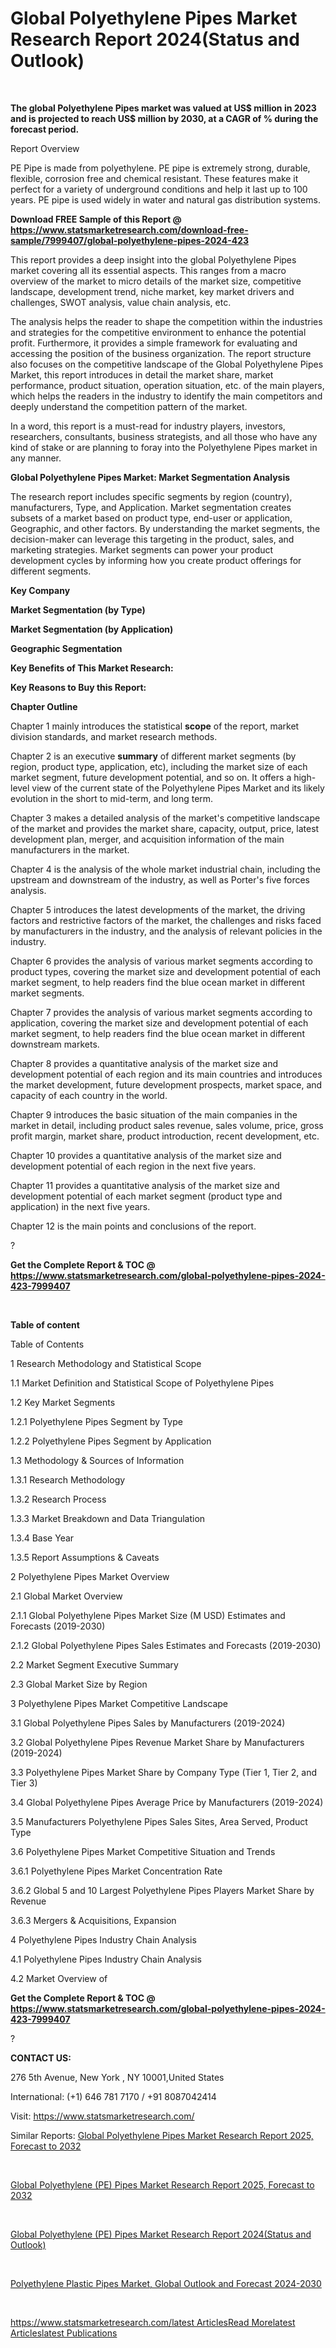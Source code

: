 <h1>Global Polyethylene Pipes Market Research Report 2024(Status and Outlook)</h1><br/><p><strong>The global Polyethylene Pipes market was valued at US$ million in 2023 and is projected to reach US$ million by 2030, at a <strong>CAGR</strong> of % during the forecast period.</strong></p>
 
 
 
 <p>Report Overview</p>
 
 
 
 <p>PE Pipe is made from polyethylene. PE pipe is extremely strong, durable, flexible, corrosion free and chemical resistant. These features make it perfect for a variety of underground conditions and help it last up to 100 years. PE pipe is used widely in water and natural gas distribution systems.</p>
 
 
 
 <p><strong>Download FREE Sample of this Report @ <a href="https://www.statsmarketresearch.com/download-free-sample/7999407/global-polyethylene-pipes-2024-423">https://www.statsmarketresearch.com/download-free-sample/7999407/global-polyethylene-pipes-2024-423</a></strong></p>
 
 
 
 <p>This report provides a deep insight into the global Polyethylene Pipes market covering all its essential aspects. This ranges from a macro overview of the market to micro details of the market size, competitive landscape, development trend, niche market, key market drivers and challenges, SWOT analysis, value chain analysis, etc.</p>
 
 
 
 <p>The analysis helps the reader to shape the competition within the industries and strategies for the competitive environment to enhance the potential profit. Furthermore, it provides a simple framework for evaluating and accessing the position of the business organization. The report structure also focuses on the competitive landscape of the Global Polyethylene Pipes Market, this report introduces in detail the market share, market performance, product situation, operation situation, etc. of the main players, which helps the readers in the industry to identify the main competitors and deeply understand the competition pattern of the market.</p>
 
 
 
 <p>In a word, this report is a must-read for industry players, investors, researchers, consultants, business strategists, and all those who have any kind of stake or are planning to foray into the Polyethylene Pipes market in any manner.</p>
 
 
 
 <p><strong>Global Polyethylene Pipes Market: Market Segmentation Analysis</strong></p>
 
 
 
 <p>The research report includes specific segments by region (country), manufacturers, Type, and Application. Market segmentation creates subsets of a market based on product type, end-user or application, Geographic, and other factors. By understanding the market segments, the decision-maker can leverage this targeting in the product, sales, and marketing strategies. Market segments can power your product development cycles by informing how you create product offerings for different segments.</p>
 
 
 
 <p><strong>Key Company</strong></p>
 
 
 
 <p><strong>Market Segmentation (by Type)</strong></p>
 
 
 
 <p><strong>Market Segmentation (<strong>by Application</strong>)</strong></p>
 
 
 
 <p><strong>Geographic Segmentation</strong></p>
 
 
 
 <p><strong>Key Benefits of This Market Research:</strong></p>
 
 
 
 <p><strong>Key <strong>Reasons to Buy</strong> this Report:</strong></p>
 
 
 
 <p><strong>Chapter Outline</strong></p>
 
 
 
 <p>Chapter 1 mainly introduces the statistical <strong>scope</strong> of the report, market division standards, and market research methods.</p>
 
 
 
 <p>Chapter 2 is an executive <strong>summary</strong> of different market segments (by region, product type, application, etc), including the market size of each market segment, future development potential, and so on. It offers a high-level view of the current state of the Polyethylene Pipes Market and its likely evolution in the short to mid-term, and long term.</p>
 
 
 
 <p>Chapter 3 makes a detailed analysis of the market&#39;s competitive landscape of the market and provides the market share, capacity, output, price, latest development plan, merger, and acquisition information of the main manufacturers in the market.</p>
 
 
 
 <p>Chapter 4 is the analysis of the whole market industrial chain, including the upstream and downstream of the industry, as well as Porter&#39;s five forces analysis.</p>
 
 
 
 <p>Chapter 5 introduces the latest developments of the market, the driving factors and restrictive factors of the market, the challenges and risks faced by manufacturers in the industry, and the analysis of relevant policies in the industry.</p>
 
 
 
 <p>Chapter 6 provides the analysis of various market segments according to product types, covering the market size and development potential of each market segment, to help readers find the blue ocean market in different market segments.</p>
 
 
 
 <p>Chapter 7 provides the analysis of various market segments according to application, covering the market size and development potential of each market segment, to help readers find the blue ocean market in different downstream markets.</p>
 
 
 
 <p>Chapter 8 provides a quantitative analysis of the market size and development potential of each region and its main countries and introduces the market development, future development prospects, market space, and capacity of each country in the world.</p>
 
 
 
 <p>Chapter 9 introduces the basic situation of the main companies in the market in detail, including product sales revenue, sales volume, price, gross profit margin, market share, product introduction, recent development, etc.</p>
 
 
 
 <p>Chapter 10 provides a quantitative analysis of the market size and development potential of each region in the next five years.</p>
 
 
 
 <p>Chapter 11 provides a quantitative analysis of the market size and development potential of each market segment (product type and application) in the next five years.</p>
 
 
 
 <p>Chapter 12 is the main points and conclusions of the report.</p>
 
 
 
 <p>? </p>
 
 
 
 <div><b>Get the Complete Report & TOC @ <a href="https://www.statsmarketresearch.com/global-polyethylene-pipes-2024-423-7999407">https://www.statsmarketresearch.com/global-polyethylene-pipes-2024-423-7999407</a></b></div>
 
 
 
 <p><br />
 
 <b>Table of content</b></p>
 
 
 
 <p>Table of Contents<br />
 
 1 Research Methodology and Statistical Scope<br />
 
 1.1 Market Definition and Statistical Scope of Polyethylene Pipes<br />
 
 1.2 Key Market Segments<br />
 
 1.2.1 Polyethylene Pipes Segment by Type<br />
 
 1.2.2 Polyethylene Pipes Segment by Application<br />
 
 1.3 Methodology & Sources of Information<br />
 
 1.3.1 Research Methodology<br />
 
 1.3.2 Research Process<br />
 
 1.3.3 Market Breakdown and Data Triangulation<br />
 
 1.3.4 Base Year<br />
 
 1.3.5 Report Assumptions & Caveats<br />
 
 2 Polyethylene Pipes Market Overview<br />
 
 2.1 Global Market Overview<br />
 
 2.1.1 Global Polyethylene Pipes Market Size (M USD) Estimates and Forecasts (2019-2030)<br />
 
 2.1.2 Global Polyethylene Pipes Sales Estimates and Forecasts (2019-2030)<br />
 
 2.2 Market Segment Executive Summary<br />
 
 2.3 Global Market Size by Region<br />
 
 3 Polyethylene Pipes Market Competitive Landscape<br />
 
 3.1 Global Polyethylene Pipes Sales by Manufacturers (2019-2024)<br />
 
 3.2 Global Polyethylene Pipes Revenue Market Share by Manufacturers (2019-2024)<br />
 
 3.3 Polyethylene Pipes Market Share by Company Type (Tier 1, Tier 2, and Tier 3)<br />
 
 3.4 Global Polyethylene Pipes Average Price by Manufacturers (2019-2024)<br />
 
 3.5 Manufacturers Polyethylene Pipes Sales Sites, Area Served, Product Type<br />
 
 3.6 Polyethylene Pipes Market Competitive Situation and Trends<br />
 
 3.6.1 Polyethylene Pipes Market Concentration Rate<br />
 
 3.6.2 Global 5 and 10 Largest Polyethylene Pipes Players Market Share by Revenue<br />
 
 3.6.3 Mergers & Acquisitions, Expansion<br />
 
 4 Polyethylene Pipes Industry Chain Analysis<br />
 
 4.1 Polyethylene Pipes Industry Chain Analysis<br />
 
 4.2 Market Overview of</p>
 
 
 
 <div><b>Get the Complete Report & TOC @ <a href="https://www.statsmarketresearch.com/global-polyethylene-pipes-2024-423-7999407">https://www.statsmarketresearch.com/global-polyethylene-pipes-2024-423-7999407</a></b></div>
 
 
 
 <p>? </p>
 
 
 
 <p><b>CONTACT US:</b><br />
 
 276 5th Avenue, New York , NY 10001,United States<br />
 
 International: (+1) 646 781 7170 / +91 8087042414<br />
 
 Visit: <a href="https://www.statsmarketresearch.com/">https://www.statsmarketresearch.com/</a><br />
 
 Similar Reports: <a href="https://www.statsmarketresearch.com/global-polyethylene-pipes-2024-423-7999407">Global Polyethylene Pipes Market Research Report 2025, Forecast to 2032</a><br />
 
 <br />
 
 <a href="https://www.statsmarketresearch.com/global-polyethylene-pipes-2024-423-7999407">Global Polyethylene (PE) Pipes Market Research Report 2025, Forecast to 2032</a><br />
 
 <br />
 
 <a href="https://www.statsmarketresearch.com/global-polyethylene-pipes-2024-423-7999407">Global Polyethylene (PE) Pipes Market Research Report 2024(Status and Outlook)</a><br />
 
 <br />
 
 <a href="https://www.statsmarketresearch.com/global-polyethylene-pipes-2024-423-7999407">Polyethylene Plastic Pipes Market, Global Outlook and Forecast 2024-2030</a><br />
 
 <br />
 
 <a href="https://gyeongbokgung.com">https://www.statsmarketresearch.com/</a><a href="https://hallyeomaritime.com">latest Articles</a><a href="https://jingwansa.com">Read More</a><a href="https://nguoiviet.jp/">latest Articles</a><a href="https://www.intelmarketresearch.com/">latest Publications</a></p>